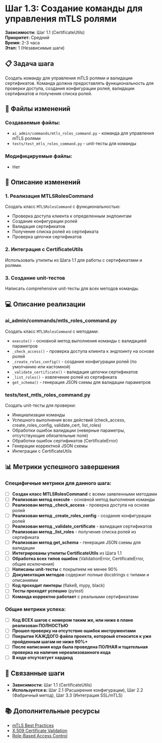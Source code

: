 # Шаг 1.3: Создание команды для управления mTLS ролями

**Зависимости:** Шаг 1.1 (CertificateUtils)  
**Приоритет:** Средний  
**Время:** 2-3 часа  
**Этап:** 1 (Независимые шаги)

## 📋 Задача шага

Создать команду для управления mTLS ролями и валидации сертификатов. Команда должна предоставлять функциональность для проверки доступа, создания конфигурации ролей, валидации сертификатов и получения списка ролей.

## 📁 Файлы изменений

### Создаваемые файлы:
- `ai_admin/commands/mtls_roles_command.py` - команда для управления mTLS ролями
- `tests/test_mtls_roles_command.py` - unit-тесты для команды

### Модифицируемые файлы:
- Нет

## 🔧 Описание изменений

### 1. Реализация MTLSRolesCommand
Создать класс `MTLSRolesCommand` с функциональностью:
- Проверка доступа клиента к определенным эндпоинтам
- Создание конфигурации ролей
- Валидация сертификатов
- Получение списка ролей из сертификата
- Проверка цепочки сертификатов

### 2. Интеграция с CertificateUtils
Использовать утилиты из Шага 1.1 для работы с сертификатами и ролями.

### 3. Создание unit-тестов
Написать comprehensive unit-тесты для всех методов команды.

## 💻 Описание реализации

### ai_admin/commands/mtls_roles_command.py
Создать класс `MTLSRolesCommand` с методами:
- `execute()` - основной метод выполнения команды с валидацией параметров
- `_check_access()` - проверка доступа клиента к эндпоинту на основе ролей
- `_create_roles_config()` - создание конфигурации ролей (по умолчанию или кастомной)
- `_validate_certificate()` - валидация цепочки сертификатов
- `_list_roles()` - извлечение ролей из сертификата
- `get_schema()` - генерация JSON схемы для валидации параметров

### tests/test_mtls_roles_command.py
Создать unit-тесты для проверки:
- Инициализации команды
- Успешного выполнения всех действий (check_access, create_roles_config, validate_cert, list_roles)
- Обработки ошибок валидации (неверные параметры, отсутствующие обязательные поля)
- Обработки ошибок сертификатов (CertificateError)
- Генерации корректной JSON схемы
- Интеграции с CertificateUtils

## 📊 Метрики успешного завершения

### Специфичные метрики для данного шага:
- [ ] **Создан класс MTLSRolesCommand** с всеми заявленными методами
- [ ] **Реализован метод execute** - основной метод выполнения команды
- [ ] **Реализован метод _check_access** - проверка доступа на основе ролей
- [ ] **Реализован метод _create_roles_config** - создание конфигурации ролей
- [ ] **Реализован метод _validate_certificate** - валидация сертификатов
- [ ] **Реализован метод _list_roles** - получение списка ролей из сертификата
- [ ] **Реализован метод get_schema** - генерация JSON схемы для валидации
- [ ] **Интегрированы утилиты CertificateUtils** из Шага 1.1
- [ ] **Обработка всех типов ошибок** (ValidationError, CertificateError, общие исключения)
- [ ] **Написаны unit-тесты** с покрытием не менее 90%
- [ ] **Документация методов** содержит полные docstrings с типами и описаниями
- [ ] **Код проходит линтеры** (flake8, mypy, black)
- [ ] **Тесты проходят успешно** (pytest)
- [ ] **Команда корректно работает** с реальными сертификатами

### Общие метрики успеха:
- [ ] **Код ВСЕХ шагов с номером таким же, или ниже в плане реализован ПОЛНОСТЬЮ**
- [ ] **Прошел проверку на отсутствие ошибок инструментами**
- [ ] **Покрытие КАЖДОГО файла проекта, котороый относится к уже пройденным шагам не ниже 90%+**
- [ ] **После написания кода была проведена ПОЛНАЯ и тщательная проверка на наличие нереализованного кода**
- [ ] **В коде отсутсвтует хардкод**

## 🔗 Связанные шаги

- **Зависимости:** Шаг 1.1 (CertificateUtils)
- **Используется в:** Шаг 2.1 (Расширение конфигурации), Шаг 2.2 (Фабричный метод), Шаг 3.3 (Интеграция SSL/mTLS)

## 📚 Дополнительные ресурсы

- [mTLS Best Practices](https://www.owasp.org/index.php/Transport_Layer_Protection_Cheat_Sheet)
- [X.509 Certificate Validation](https://tools.ietf.org/html/rfc5280#section-6)
- [Role-Based Access Control](https://en.wikipedia.org/wiki/Role-based_access_control)